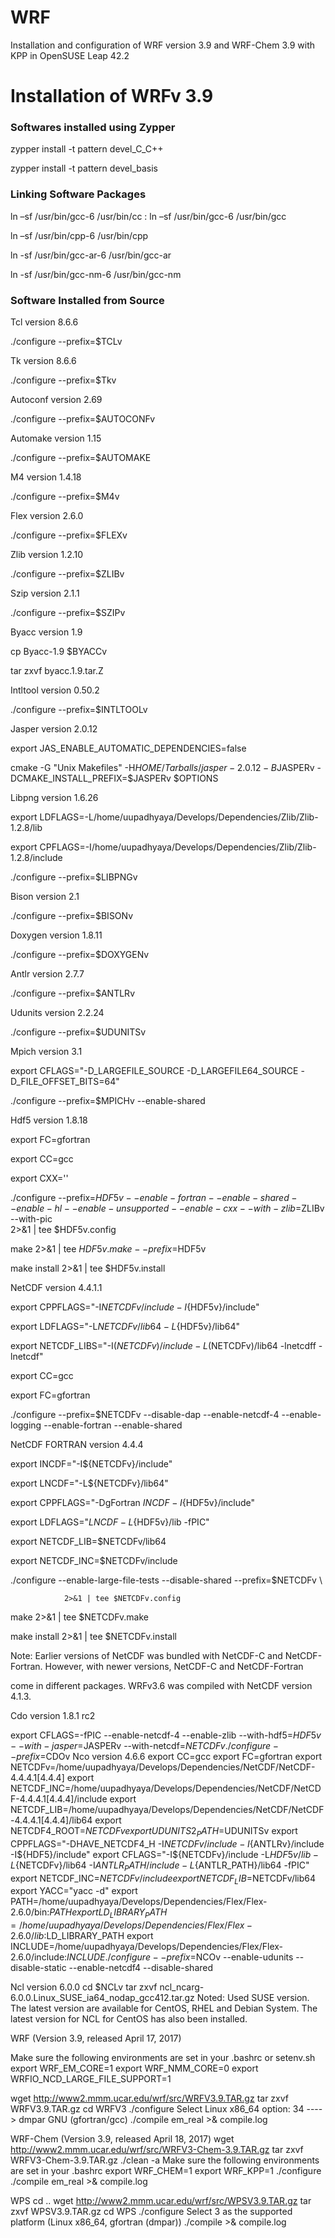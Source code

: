 # WRF
Installation and configuration of WRF version 3.9 and WRF-Chem 3.9 with KPP in OpenSUSE Leap 42.2

# Installation of WRFv 3.9

### Softwares installed using Zypper

zypper install -t pattern devel_C_C++

zypper install -t pattern devel_basis

### Linking Software Packages

ln –sf /usr/bin/gcc-6 /usr/bin/cc
: ln –sf /usr/bin/gcc-6 /usr/bin/gcc

ln –sf /usr/bin/cpp-6 /usr/bin/cpp

ln -sf /usr/bin/gcc-ar-6 /usr/bin/gcc-ar

ln -sf /usr/bin/gcc-nm-6 /usr/bin/gcc-nm

### Software Installed from Source 

Tcl version 8.6.6

./configure --prefix=$TCLv

Tk version 8.6.6

./configure --prefix=$Tkv

Autoconf version 2.69

./configure --prefix=$AUTOCONFv

Automake version 1.15

./configure --prefix=$AUTOMAKE

M4 version 1.4.18

./configure --prefix=$M4v

Flex version 2.6.0

./configure --prefix=$FLEXv

Zlib version 1.2.10

./configure --prefix=$ZLIBv


Szip version 2.1.1

./configure --prefix=$SZIPv

Byacc version 1.9

cp Byacc-1.9 $BYACCv

tar zxvf byacc.1.9.tar.Z

Intltool version 0.50.2

./configure --prefix=$INTLTOOLv

Jasper version 2.0.12

export JAS_ENABLE_AUTOMATIC_DEPENDENCIES=false

cmake -G "Unix Makefiles" -H$HOME/Tarballs/jasper-2.0.12 -B$JASPERv -DCMAKE_INSTALL_PREFIX=$JASPERv $OPTIONS

Libpng version 1.6.26

export LDFLAGS=-L/home/uupadhyaya/Develops/Dependencies/Zlib/Zlib-1.2.8/lib

export CPFLAGS=-I/home/uupadhyaya/Develops/Dependencies/Zlib/Zlib-1.2.8/include

./configure --prefix=$LIBPNGv

Bison version 2.1

./configure --prefix=$BISONv

Doxygen version 1.8.11

./configure --prefix=$DOXYGENv

Antlr version 2.7.7

./configure --prefix=$ANTLRv

Udunits version 2.2.24

./configure --prefix=$UDUNITSv

Mpich version 3.1

export CFLAGS="-D_LARGEFILE_SOURCE -D_LARGEFILE64_SOURCE -D_FILE_OFFSET_BITS=64"

./configure --prefix=$MPICHv --enable-shared

Hdf5 version 1.8.18

export FC=gfortran

export CC=gcc

export CXX=''

./configure --prefix=$HDF5v --enable-fortran --enable-shared --enable-hl --enable-unsupported --enable-cxx --with-zlib=$ZLIBv --with-pic \
            2>&1 | tee $HDF5v.config
            
make 2>&1 | tee $HDF5v.make --prefix=$HDF5v

make install 2>&1 | tee $HDF5v.install

NetCDF version 4.4.1.1

export CPPFLAGS="-I${NETCDFv}/include -I${HDF5v}/include"

export LDFLAGS="-L${NETCDFv}/lib64 -L${HDF5v}/lib64"

export NETCDF_LIBS="-I$(NETCDFv)/include -L$(NETCDFv)/lib64 -lnetcdff -lnetcdf"

export CC=gcc

export FC=gfortran

./configure --prefix=$NETCDFv --disable-dap --enable-netcdf-4 --enable-logging --enable-fortran --enable-shared

NetCDF FORTRAN version 4.4.4

export INCDF="-I${NETCDFv}/include"

export LNCDF="-L${NETCDFv}/lib64"

export CPPFLAGS="-DgFortran $INCDF -I${HDF5v}/include"

export LDFLAGS="$LNCDF -L${HDF5v}/lib -fPIC"

export NETCDF_LIB=$NETCDFv/lib64

export NETCDF_INC=$NETCDFv/include

./configure     --enable-large-file-tests --disable-shared --prefix=$NETCDFv \

                2>&1 | tee $NETCDFv.config
                
make 2>&1 | tee $NETCDFv.make

make install 2>&1 | tee $NETCDFv.install

Note: Earlier versions of NetCDF was bundled with NetCDF-C and NetCDF-Fortran. However, with newer versions, NetCDF-C and NetCDF-Fortran 

come in different packages. WRFv3.6 was compiled with NetCDF version 4.1.3.




Cdo version 1.8.1 rc2

export CFLAGS=-fPIC --enable-netcdf-4 --enable-zlib --with-hdf5=$HDF5v --with-jasper=$JASPERv --with-netcdf=$NETCDFv
./configure --prefix=$CDOv
Nco version 4.6.6
export CC=gcc
export FC=gfortran
export NETCDFv=/home/uupadhyaya/Develops/Dependencies/NetCDF/NetCDF-4.4.4.1[4.4.4]
export NETCDF_INC=/home/uupadhyaya/Develops/Dependencies/NetCDF/NetCDF-4.4.4.1[4.4.4]/include
export NETCDF_LIB=/home/uupadhyaya/Develops/Dependencies/NetCDF/NetCDF-4.4.4.1[4.4.4]/lib64
export NETCDF4_ROOT=$NETCDFv
export UDUNITS2_PATH=$UDUNITSv
export CPPFLAGS="-DHAVE_NETCDF4_H -I${NETCDFv}/include -I${ANTLRv}/include -I${HDF5}/include"
export CFLAGS="-I${NETCDFv}/include -L${HDF5v}/lib -L${NETCDFv}/lib64 -I${ANTLR_PATH}/include -L${ANTLR_PATH}/lib64 -fPIC"
export NETCDF_INC=$NETCDFv/include
export NETCDF_LIB=$NETCDFv/lib64
export YACC="yacc -d"
export PATH=/home/uupadhyaya/Develops/Dependencies/Flex/Flex-2.6.0/bin:$PATH
export LD_LIBRARY_PATH=/home/uupadhyaya/Develops/Dependencies/Flex/Flex-2.6.0/lib:$LD_LIBRARY_PATH
export INCLUDE=/home/uupadhyaya/Develops/Dependencies/Flex/Flex-2.6.0/include:$INCLUDE
./configure --prefix=$NCOv --enable-udunits --disable-static --enable-netcdf4 --disable-shared

Ncl version 6.0.0
cd $NCLv
tar zxvf ncl_ncarg-6.0.0.Linux_SUSE_ia64_nodap_gcc412.tar.gz
Noted: Used SUSE version. The latest version are available for CentOS, RHEL and Debian System. The latest version for NCL for CentOS has also been installed.

WRF (Version 3.9, released April 17, 2017)

Make sure the following environments are set in your .bashrc or setenv.sh
export WRF_EM_CORE=1
export WRF_NMM_CORE=0
export WRFIO_NCD_LARGE_FILE_SUPPORT=1

wget http://www2.mmm.ucar.edu/wrf/src/WRFV3.9.TAR.gz 
tar zxvf WRFV3.9.TAR.gz
cd WRFV3
./configure
Select Linux x86_64 option: 34 ----> dmpar GNU (gfortran/gcc)
./compile em_real >& compile.log

WRF-Chem (Version 3.9, released April 18, 2017)
wget http://www2.mmm.ucar.edu/wrf/src/WRFV3-Chem-3.9.TAR.gz 
tar zxvf WRFV3-Chem-3.9.TAR.gz
./clean -a
Make sure the following environments are set in your .bashrc
export WRF_CHEM=1
export WRF_KPP=1
./configure
./compile em_real >& compile.log

WPS
cd ..
wget http://www2.mmm.ucar.edu/wrf/src/WPSV3.9.TAR.gz 
tar zxvf WPSV3.9.TAR.gz
cd WPS
./configure
Select 3 as the supported platform (Linux x86_64, gfortran    (dmpar))
./compile >& compile.log



